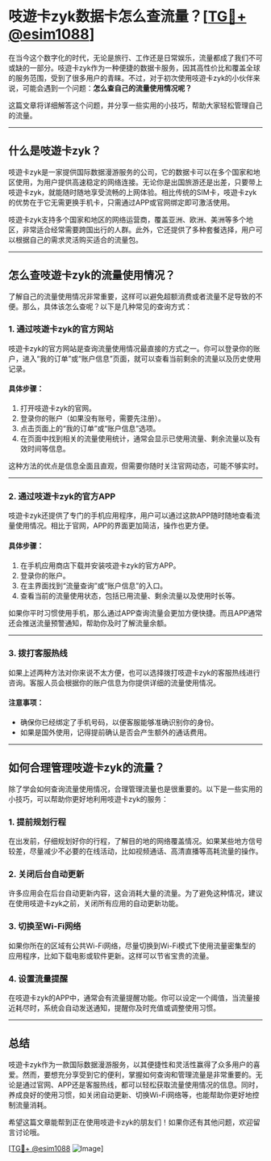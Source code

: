 # 吱遊卡zyk数据卡怎么查流量？[[TG💪+ @esim1088](https://t.me/s/esim1088)]

在当今这个数字化的时代，无论是旅行、工作还是日常娱乐，流量都成了我们不可或缺的一部分。吱遊卡zyk作为一种便捷的数据卡服务，因其高性价比和覆盖全球的服务范围，受到了很多用户的青睐。不过，对于初次使用吱遊卡zyk的小伙伴来说，可能会遇到一个问题：**怎么查自己的流量使用情况呢？**

这篇文章将详细解答这个问题，并分享一些实用的小技巧，帮助大家轻松管理自己的流量。

---

## 什么是吱遊卡zyk？

吱遊卡zyk是一家提供国际数据漫游服务的公司，它的数据卡可以在多个国家和地区使用，为用户提供高速稳定的网络连接。无论你是出国旅游还是出差，只要带上吱遊卡zyk，就能随时随地享受流畅的上网体验。相比传统的SIM卡，吱遊卡zyk的优势在于它无需更换手机卡，只需通过APP或官网绑定即可激活使用。

吱遊卡zyk支持多个国家和地区的网络运营商，覆盖亚洲、欧洲、美洲等多个地区，非常适合经常需要跨国出行的人群。此外，它还提供了多种套餐选择，用户可以根据自己的需求灵活购买适合的流量包。

---

## 怎么查吱遊卡zyk的流量使用情况？

了解自己的流量使用情况非常重要，这样可以避免超额消费或者流量不足导致的不便。那么，具体该怎么查呢？以下是几种常见的查询方式：

### 1. **通过吱遊卡zyk的官方网站**
吱遊卡zyk的官方网站是查询流量使用情况最直接的方式之一。你可以登录你的账户，进入“我的订单”或“账户信息”页面，就可以查看当前剩余的流量以及历史使用记录。

#### 具体步骤：
1. 打开吱遊卡zyk的官网。
2. 登录你的账户（如果没有账号，需要先注册）。
3. 点击页面上的“我的订单”或“账户信息”选项。
4. 在页面中找到相关的流量使用统计，通常会显示已使用流量、剩余流量以及有效时间等信息。

这种方法的优点是信息全面且直观，但需要你随时关注官网动态，可能不够实时。

---

### 2. **通过吱遊卡zyk的官方APP**
吱遊卡zyk还提供了专门的手机应用程序，用户可以通过这款APP随时随地查看流量使用情况。相比于官网，APP的界面更加简洁，操作也更方便。

#### 具体步骤：
1. 在手机应用商店下载并安装吱遊卡zyk的官方APP。
2. 登录你的账户。
3. 在主界面找到“流量查询”或“账户信息”的入口。
4. 查看当前的流量使用状态，包括已用流量、剩余流量以及使用时长等。

如果你平时习惯使用手机，那么通过APP查询流量会更加方便快捷。而且APP通常还会推送流量预警通知，帮助你及时了解流量余额。

---

### 3. **拨打客服热线**
如果上述两种方法对你来说不太方便，也可以选择拨打吱遊卡zyk的客服热线进行咨询。客服人员会根据你的账户信息为你提供详细的流量使用情况。

#### 注意事项：
- 确保你已经绑定了手机号码，以便客服能够准确识别你的身份。
- 如果是国外使用，记得提前确认是否会产生额外的通话费用。

---

## 如何合理管理吱遊卡zyk的流量？

除了学会如何查询流量使用情况，合理管理流量也是很重要的。以下是一些实用的小技巧，可以帮助你更好地利用吱遊卡zyk的服务：

### 1. **提前规划行程**
在出发前，仔细规划好你的行程，了解目的地的网络覆盖情况。如果某些地方信号较差，尽量减少不必要的在线活动，比如视频通话、高清直播等高耗流量的操作。

### 2. **关闭后台自动更新**
许多应用会在后台自动更新内容，这会消耗大量的流量。为了避免这种情况，建议在使用吱遊卡zyk之前，关闭所有应用的自动更新功能。

### 3. **切换至Wi-Fi网络**
如果你所在的区域有公共Wi-Fi网络，尽量切换到Wi-Fi模式下使用流量密集型的应用程序，比如下载电影或软件更新。这样可以节省宝贵的流量。

### 4. **设置流量提醒**
在吱遊卡zyk的APP中，通常会有流量提醒功能。你可以设定一个阈值，当流量接近耗尽时，系统会自动发送通知，提醒你及时充值或调整使用习惯。

---

## 总结

吱遊卡zyk作为一款国际数据漫游服务，以其便捷性和灵活性赢得了众多用户的喜爱。然而，要想充分享受到它的便利，掌握如何查询和管理流量是非常重要的。无论是通过官网、APP还是客服热线，都可以轻松获取流量使用情况的信息。同时，养成良好的使用习惯，如关闭自动更新、切换Wi-Fi网络等，也能帮助你更好地控制流量消耗。

希望这篇文章能帮到正在使用吱遊卡zyk的朋友们！如果你还有其他问题，欢迎留言讨论哦。

[[TG💪+ @esim1088](https://t.me/s/esim1088) ![Image](https://i.postimg.cc/4NQfJmqS/Snipaste-2025-05-13-00-14-12.png)]